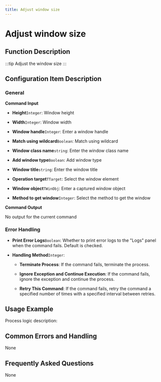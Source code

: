 ```yaml
---
title: Adjust window size
---
```


# Adjust window size

## Function Description

:::tip 
Adjust the window size
:::

## Configuration Item Description

### General

**Command Input**

- **Height**`Integer`: Window height

- **Width**`Integer`: Window width

- **Window handle**`Integer`: Enter a window handle

- **Match using wildcard**`Boolean`: Match using wildcard

- **Window class name**`string`: Enter the window class name

- **Add window type**`Boolean`: Add window type

- **Window title**`string`: Enter the window title

- **Operation target**`TTarget`: Select the window element

- **Window object**`TWinObj`: Enter a captured window object

- **Method to get window**`Integer`: Select the method to get the window


**Command Output**

No output for the current command


### Error Handling

- **Print Error Logs**`Boolean`: Whether to print error logs to the "Logs" panel when the command fails. Default is checked. 

- **Handling Method**`Integer`:

    - **Terminate Process**: If the command fails, terminate the process.

    - **Ignore Exception and Continue Execution**: If the command fails, ignore the exception and continue the process.

    - **Retry This Command**: If the command fails, retry the command a specified number of times with a specified interval between retries.

## Usage Example

Process logic description:

## Common Errors and Handling

None

## Frequently Asked Questions

None

